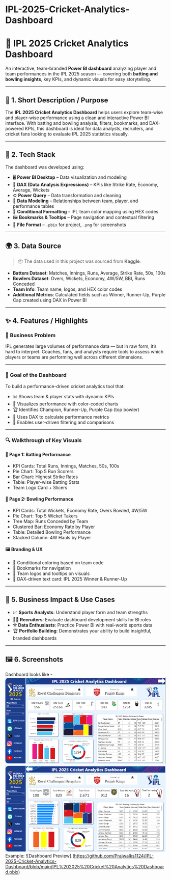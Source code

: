 # IPL-2025-Cricket-Analytics-Dashboard
# 🏏 IPL 2025 Cricket Analytics Dashboard

An interactive, team-branded **Power BI dashboard** analyzing player and team performances in the IPL 2025 season — covering both **batting and bowling insights**, key KPIs, and dynamic visuals for easy storytelling.

---

## 📌 1. Short Description / Purpose

The **IPL 2025 Cricket Analytics Dashboard** helps users explore team-wise and player-wise performance using a clean and interactive Power BI interface. With batting and bowling analysis, filters, bookmarks, and DAX-powered KPIs, this dashboard is ideal for data analysts, recruiters, and cricket fans looking to evaluate IPL 2025 statistics visually.

---

## 🧰 2. Tech Stack

The dashboard was developed using:

- 🖥️ **Power BI Desktop** – Data visualization and modeling  
- 🧠 **DAX (Data Analysis Expressions)** – KPIs like Strike Rate, Economy, Average, Wickets  
- ⚙️ **Power Query** – Data transformation and cleaning  
- 🔗 **Data Modeling** – Relationships between team, player, and performance tables  
- 🎨 **Conditional Formatting** – IPL team color mapping using HEX codes  
- 🖼️ **Bookmarks & Tooltips** – Page navigation and contextual filtering  
- 📁 **File Format** – `.pbix` for project, `.png` for screenshots  

---

## 🌍 3. Data Source

> 📦 The data used in this project was sourced from **Kaggle**.

- **Batters Dataset**: Matches, Innings, Runs, Average, Strike Rate, 50s, 100s  
- **Bowlers Dataset**: Overs, Wickets, Economy, 4W/5W, BBI, Runs Conceded  
- **Team Info**: Team name, logos, and HEX color codes  
- **Additional Metrics**: Calculated fields such as Winner, Runner-Up, Purple Cap created using DAX in Power BI  

---

## ✨ 4. Features / Highlights

### 🎯 Business Problem

IPL generates large volumes of performance data — but in raw form, it’s hard to interpret. Coaches, fans, and analysts require tools to assess which players or teams are performing well across different dimensions.

---

### 🎯 Goal of the Dashboard

To build a performance-driven cricket analytics tool that:

- 📊 Shows team & player stats with dynamic KPIs  
- 🎨 Visualizes performance with color-coded charts  
- 🏆 Identifies Champion, Runner-Up, Purple Cap (top bowler)  
- 🧠 Uses DAX to calculate performance metrics  
- 📍 Enables user-driven filtering and comparisons  

---

### 🔍 Walkthrough of Key Visuals

#### 🏏 **Page 1: Batting Performance**
- KPI Cards: Total Runs, Innings, Matches, 50s, 100s  
- Pie Chart: Top 5 Run Scorers  
- Bar Chart: Highest Strike Rates  
- Table: Player-wise Batting Stats  
- Team Logo Card + Slicers  

#### 🎯 **Page 2: Bowling Performance**
- KPI Cards: Total Wickets, Economy Rate, Overs Bowled, 4W/5W  
- Pie Chart: Top 5 Wicket Takers  
- Tree Map: Runs Conceded by Team  
- Clustered Bar: Economy Rate by Player  
- Table: Detailed Bowling Performance  
- Stacked Column: 4W Hauls by Player  

#### 🖼️ **Branding & UX**
- 🎨 Conditional coloring based on team code  
- 🧭 Bookmarks for navigation  
- 🧩 Team logos and tooltips on visuals  
- 🧠 DAX-driven text card: IPL 2025 Winner & Runner-Up  

---

## 💼 5. Business Impact & Use Cases

- 📈 **Sports Analysts**: Understand player form and team strengths  
- 🧑‍💼 **Recruiters**: Evaluate dashboard development skills for BI roles  
- ⚒️ **Data Enthusiasts**: Practice Power BI with real-world sports data  
- 🏆 **Portfolio Building**: Demonstrates your ability to build insightful, branded dashboards  

---

## 🖼️ 6. Screenshots
Dashboard looks like - 
![Batting Performance](https://github.com/Prajwalks1124/IPL-2025-Cricket-Analytics-Dashboard/blob/main/Batters%20Dashboard.png)
![Bowling Performance](https://github.com/Prajwalks1124/IPL-2025-Cricket-Analytics-Dashboard/blob/main/Bowlers%20Dashboard.png)
Example: ![Dashboard Preview].(https://github.com/Prajwalks1124/IPL-2025-Cricket-Analytics-Dashboard/blob/main/IPL%202025%20Cricket%20Analytics%20Dashboard.pbix)
